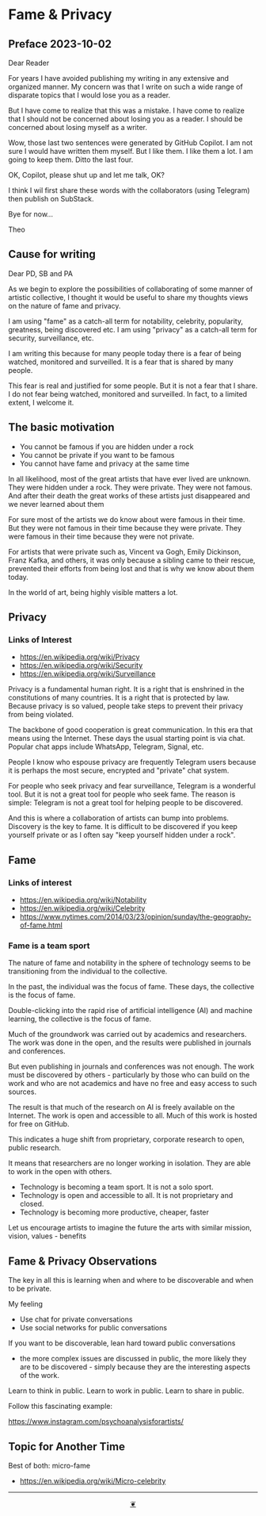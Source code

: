 # Fame & Privacy

## Preface 2023-10-02

Dear Reader

For years I have avoided publishing my writing in any extensive and organized manner. My concern was that I write on such a wide range of disparate topics that I would lose you as a reader.

But I have come to realize that this was a mistake. I have come to realize that I should not be concerned about losing you as a reader. I should be concerned about losing myself as a writer.

Wow, those last two sentences were generated by GitHub Copilot. I am not sure I would have written them myself. But I like them. I like them a lot. I am going to keep them. Ditto the last four.

OK, Copilot, please shut up and let me talk, OK?

I think I wil first share these words with the collaborators (using Telegram) then publish on SubStack.

Bye for now...

Theo


## Cause for writing

Dear PD, SB and PA

As we begin to explore the possibilities of collaborating of some manner of artistic collective, I thought it would be useful to share my thoughts views on the nature of fame and privacy.

I am using "fame" as a catch-all term for notability, celebrity, popularity, greatness, being discovered etc. I am using "privacy" as a catch-all term for security, surveillance, etc.

I am writing this because for many people today there is a fear of being watched, monitored and surveilled. It is a fear that is shared by many people.

This fear is real and justified for some people. But it is not a fear that I share. I do not fear being watched, monitored and surveilled. In fact, to a limited extent, I welcome it.


## The basic motivation

* You cannot be famous if you are hidden under a rock
* You cannot be private if you want to be famous
* You cannot have fame and privacy at the same time

In all likelihood, most of the great artists that have ever lived are unknown. They were hidden under a rock. They were private. They were not famous. And after their death the great works of these artists just disappeared and we never learned about them

For sure most of the artists we do know about were famous in their time. But they were not famous in their time because they were private. They were famous in their time because they were not private.

For artists that were private such as, Vincent va Gogh, Emily Dickinson, Franz Kafka, and others, it was only because a sibling came to their rescue, prevented their efforts from being lost and that is why we know about them today.

In the world of art, being highly visible matters a lot.

## Privacy

### Links of Interest

* https://en.wikipedia.org/wiki/Privacy
* https://en.wikipedia.org/wiki/Security
* https://en.wikipedia.org/wiki/Surveillance

Privacy is a fundamental human right. It is a right that is enshrined in the constitutions of many countries. It is a right that is protected by law. Because privacy is so valued, people take steps to prevent their privacy from being violated.

The backbone of good cooperation is great communication. In this era that means using the Internet. These days the usual starting point is via chat. Popular chat apps include WhatsApp, Telegram, Signal, etc.

People I know who espouse privacy are frequently Telegram users because it is perhaps the most secure, encrypted and "private" chat system.

For people who seek privacy and fear surveillance, Telegram is a wonderful tool. But it is not a great tool for people who seek fame. The reason is simple: Telegram is not a great tool for helping people to be discovered.

And this is where a collaboration of artists can bump into problems.
Discovery is the key to fame. It is difficult to be discovered if you keep yourself private or as I often say "keep yourself hidden under a rock".


## Fame

### Links of interest

* https://en.wikipedia.org/wiki/Notability
* https://en.wikipedia.org/wiki/Celebrity
* https://www.nytimes.com/2014/03/23/opinion/sunday/the-geography-of-fame.html

### Fame is a team sport

The nature of fame and notability in the sphere of technology seems to be transitioning from the individual to the collective.

In the past, the individual was the focus of fame. These days, the collective is the focus of fame.

Double-clicking into the rapid rise of artificial intelligence (AI) and machine learning, the collective is the focus of fame.

Much of the groundwork was carried out by academics and researchers. The work was done in the open, and the results were published in journals and conferences.

But even publishing in journals and conferences was not enough. The work must be discovered by others - particularly by those who can build on the work and who are not academics and have no free and easy access to such sources.

The result is that much of the research on AI is freely available on the Internet. The work is open and accessible to all. Much of this work is hosted for free on GitHub.

This indicates a huge shift from proprietary, corporate research to open, public research.

It means that researchers are no longer working in isolation. They are able to work in the open with others.

* Technology is becoming a team sport. It is not a solo sport.
* Technology is open and accessible to all. It is not proprietary and closed.
* Technology is becoming more productive, cheaper, faster

Let us encourage artists to imagine the future the arts with similar mission, vision, values - benefits


## Fame & Privacy Observations

The key in all this is learning when and where to be discoverable and when to be private.

My feeling

* Use chat for private conversations
* Use social networks for public conversations

If you want to be discoverable, lean hard toward public conversations

* the more complex issues are discussed in public, the more likely they are to be discovered - simply because they are the interesting aspects of the work.

Learn to think in public. Learn to work in public. Learn to share in public.

Follow this fascinating example:

https://www.instagram.com/psychoanalysisforartists/


## Topic for Another Time

Best of both: micro-fame

* https://en.wikipedia.org/wiki/Micro-celebrity


***

<center title="Hello! Click me to go up to the top" ><a class=aDingbat href=javascript:window.scrollTo(0,0);> ❦ </a></center>
